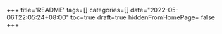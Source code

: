 +++
title='README'
tags=[]
categories=[]
date="2022-05-06T22:05:24+08:00"
toc=true
draft=true
hiddenFromHomePage= false
+++
